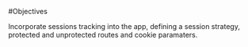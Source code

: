 #Objectives

Incorporate sessions tracking into the app, defining a session strategy, protected and unprotected routes and cookie paramaters.
